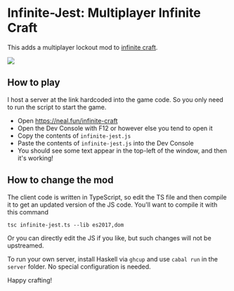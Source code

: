 # Infinite-Jest: Multiplayer Infinite Craft

This adds a multiplayer lockout mod to [infinite craft](https://neal.fun/infinite-craft).

![](https://dixonary.co.uk/static/infinite-jest-example.gif?1707665970731)

## How to play

I host a server at the link hardcoded into the game code. So you only need to run the script to start the game.

- Open https://neal.fun/infinite-craft
- Open the Dev Console with F12 or however else you tend to open it
- Copy the contents of `infinite-jest.js`
- Paste the contents of `infinite-jest.js` into the Dev Console
- You should see some text appear in the top-left of the window, and then it's working! 

## How to change the mod

The client code is written in TypeScript, so edit the TS file and then compile it to get an updated version of the JS code. You'll want to compile it with this command

```
tsc infinite-jest.ts --lib es2017,dom
```

Or you can directly edit the JS if you like, but such changes will not be upstreamed.

To run your own server, install Haskell via `ghcup` and use `cabal run` in the `server` folder. No special configuration is needed.

Happy crafting!
